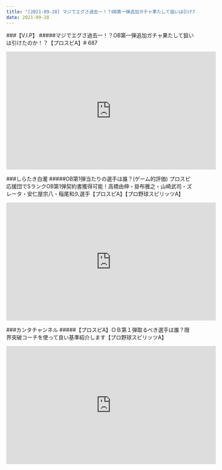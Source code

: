 ```yaml
---
title: "[2021-09-28] マジでエグさ過去一！？OB第一弾追加ガチャ果たして狙いは引けたのか！？【プロスピA】# 687 他"
date: 2021-09-28
---
```

###【V.I.P】
#####マジでエグさ過去一！？OB第一弾追加ガチャ果たして狙いは引けたのか！？【プロスピA】# 687
<iframe width="560" height="315" src="https://www.youtube.com/embed/cNHhJyqJlcI" frameborder="0" allow="accelerometer; autoplay; clipboard-write; encrypted-media; gyroscope; picture-in-picture" allowfullscreen></iframe>

###しらたき白瀧
#####OB第1弾当たりの選手は誰？(ゲーム的評価) プロスピ応援団でSランクOB第1弾契約書獲得可能！高橋由伸・掛布雅之・山崎武司・ズレータ・安仁屋宗八・稲尾和久選手【プロスピA】【プロ野球スピリッツA】
<iframe width="560" height="315" src="https://www.youtube.com/embed/gqM7lao0j_c" frameborder="0" allow="accelerometer; autoplay; clipboard-write; encrypted-media; gyroscope; picture-in-picture" allowfullscreen></iframe>

###カンタチャンネル
#####【プロスピA】ＯＢ第１弾取るべき選手は誰？限界突破コーチを使って良い基準紹介します【プロ野球スピリッツA】
<iframe width="560" height="315" src="https://www.youtube.com/embed/uwuA_2IlnyM" frameborder="0" allow="accelerometer; autoplay; clipboard-write; encrypted-media; gyroscope; picture-in-picture" allowfullscreen></iframe>

